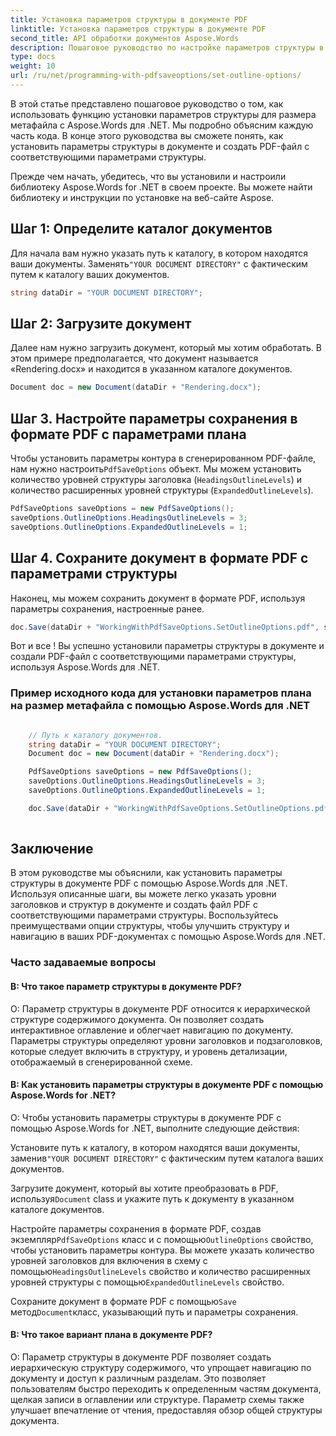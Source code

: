 ```yaml
---
title: Установка параметров структуры в документе PDF
linktitle: Установка параметров структуры в документе PDF
second_title: API обработки документов Aspose.Words
description: Пошаговое руководство по настройке параметров структуры в документе PDF с помощью Aspose.Words для .NET.
type: docs
weight: 10
url: /ru/net/programming-with-pdfsaveoptions/set-outline-options/
---
```


В этой статье представлено пошаговое руководство о том, как использовать функцию установки параметров структуры для размера метафайла с Aspose.Words для .NET. Мы подробно объясним каждую часть кода. В конце этого руководства вы сможете понять, как установить параметры структуры в документе и создать PDF-файл с соответствующими параметрами структуры.

Прежде чем начать, убедитесь, что вы установили и настроили библиотеку Aspose.Words for .NET в своем проекте. Вы можете найти библиотеку и инструкции по установке на веб-сайте Aspose.

## Шаг 1: Определите каталог документов

 Для начала вам нужно указать путь к каталогу, в котором находятся ваши документы. Заменять`"YOUR DOCUMENT DIRECTORY"` с фактическим путем к каталогу ваших документов.

```csharp
string dataDir = "YOUR DOCUMENT DIRECTORY";
```

## Шаг 2: Загрузите документ

Далее нам нужно загрузить документ, который мы хотим обработать. В этом примере предполагается, что документ называется «Rendering.docx» и находится в указанном каталоге документов.

```csharp
Document doc = new Document(dataDir + "Rendering.docx");
```

## Шаг 3. Настройте параметры сохранения в формате PDF с параметрами плана

 Чтобы установить параметры контура в сгенерированном PDF-файле, нам нужно настроить`PdfSaveOptions` объект. Мы можем установить количество уровней структуры заголовка (`HeadingsOutlineLevels`) и количество расширенных уровней структуры (`ExpandedOutlineLevels`).

```csharp
PdfSaveOptions saveOptions = new PdfSaveOptions();
saveOptions.OutlineOptions.HeadingsOutlineLevels = 3;
saveOptions.OutlineOptions.ExpandedOutlineLevels = 1;
```

## Шаг 4. Сохраните документ в формате PDF с параметрами структуры

Наконец, мы можем сохранить документ в формате PDF, используя параметры сохранения, настроенные ранее.

```csharp
doc.Save(dataDir + "WorkingWithPdfSaveOptions.SetOutlineOptions.pdf", saveOptions);
```

Вот и все ! Вы успешно установили параметры структуры в документе и создали PDF-файл с соответствующими параметрами структуры, используя Aspose.Words для .NET.

### Пример исходного кода для установки параметров плана на размер метафайла с помощью Aspose.Words для .NET


```csharp

	// Путь к каталогу документов.
	string dataDir = "YOUR DOCUMENT DIRECTORY";
	Document doc = new Document(dataDir + "Rendering.docx");

	PdfSaveOptions saveOptions = new PdfSaveOptions();
	saveOptions.OutlineOptions.HeadingsOutlineLevels = 3;
	saveOptions.OutlineOptions.ExpandedOutlineLevels = 1;

	doc.Save(dataDir + "WorkingWithPdfSaveOptions.SetOutlineOptions.pdf", saveOptions);
   
```

## Заключение

В этом руководстве мы объяснили, как установить параметры структуры в документе PDF с помощью Aspose.Words для .NET. Используя описанные шаги, вы можете легко указать уровни заголовков и структур в документе и создать файл PDF с соответствующими параметрами структуры. Воспользуйтесь преимуществами опции структуры, чтобы улучшить структуру и навигацию в ваших PDF-документах с помощью Aspose.Words для .NET.

### Часто задаваемые вопросы

#### В: Что такое параметр структуры в документе PDF?
О: Параметр структуры в документе PDF относится к иерархической структуре содержимого документа. Он позволяет создать интерактивное оглавление и облегчает навигацию по документу. Параметры структуры определяют уровни заголовков и подзаголовков, которые следует включить в структуру, и уровень детализации, отображаемый в сгенерированной схеме.

#### В: Как установить параметры структуры в документе PDF с помощью Aspose.Words for .NET?
О: Чтобы установить параметры структуры в документе PDF с помощью Aspose.Words for .NET, выполните следующие действия:

 Установите путь к каталогу, в котором находятся ваши документы, заменив`"YOUR DOCUMENT DIRECTORY"` с фактическим путем каталога ваших документов.

 Загрузите документ, который вы хотите преобразовать в PDF, используя`Document` class и укажите путь к документу в указанном каталоге документов.

 Настройте параметры сохранения в формате PDF, создав экземпляр`PdfSaveOptions` класс и с помощью`OutlineOptions` свойство, чтобы установить параметры контура. Вы можете указать количество уровней заголовков для включения в схему с помощью`HeadingsOutlineLevels` свойство и количество расширенных уровней структуры с помощью`ExpandedOutlineLevels` свойство.

 Сохраните документ в формате PDF с помощью`Save` метод`Document`класс, указывающий путь и параметры сохранения.

#### В: Что такое вариант плана в документе PDF?
О: Параметр структуры в документе PDF позволяет создать иерархическую структуру содержимого, что упрощает навигацию по документу и доступ к различным разделам. Это позволяет пользователям быстро переходить к определенным частям документа, щелкая записи в оглавлении или структуре. Параметр схемы также улучшает впечатление от чтения, предоставляя обзор общей структуры документа.
